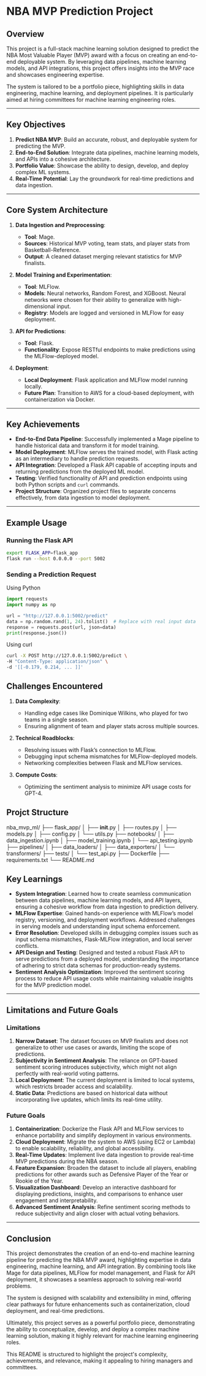 # NBA MVP Prediction Project

## Overview

This project is a full-stack machine learning solution designed to predict the NBA Most Valuable Player (MVP) award with a focus on creating an end-to-end deployable system. By leveraging data pipelines, machine learning models, and API integrations, this project offers insights into the MVP race and showcases engineering expertise.

The system is tailored to be a portfolio piece, highlighting skills in data engineering, machine learning, and deployment pipelines. It is particularly aimed at hiring committees for machine learning engineering roles.

---

## Key Objectives

1. **Predict NBA MVP**: Build an accurate, robust, and deployable system for predicting the MVP.
2. **End-to-End Solution**: Integrate data pipelines, machine learning models, and APIs into a cohesive architecture.
3. **Portfolio Value**: Showcase the ability to design, develop, and deploy complex ML systems.
4. **Real-Time Potential**: Lay the groundwork for real-time predictions and data ingestion.

---

## Core System Architecture

1. **Data Ingestion and Preprocessing**: 
   - **Tool**: Mage.
   - **Sources**: Historical MVP voting, team stats, and player stats from Basketball-Reference.
   - **Output**: A cleaned dataset merging relevant statistics for MVP finalists.

2. **Model Training and Experimentation**:
   - **Tool**: MLFlow.
   - **Models**: Neural networks, Random Forest, and XGBoost. Neural networks were chosen for their ability to generalize with high-dimensional input.
   - **Registry**: Models are logged and versioned in MLFlow for easy deployment.

3. **API for Predictions**:
   - **Tool**: Flask.
   - **Functionality**: Expose RESTful endpoints to make predictions using the MLFlow-deployed model.

4. **Deployment**:
   - **Local Deployment**: Flask application and MLFlow model running locally.
   - **Future Plan**: Transition to AWS for a cloud-based deployment, with containerization via Docker.

---

## Key Achievements

- **End-to-End Data Pipeline**: Successfully implemented a Mage pipeline to handle historical data and transform it for model training.
- **Model Deployment**: MLFlow serves the trained model, with Flask acting as an intermediary to handle prediction requests.
- **API Integration**: Developed a Flask API capable of accepting inputs and returning predictions from the deployed ML model.
- **Testing**: Verified functionality of API and prediction endpoints using both Python scripts and `curl` commands.
- **Project Structure**: Organized project files to separate concerns effectively, from data ingestion to model deployment.

---

## Example Usage

### Running the Flask API
```bash
export FLASK_APP=flask_app
flask run --host 0.0.0.0 --port 5002
```

### Sending a Prediction Request
Using Python
```python
import requests
import numpy as np

url = "http://127.0.0.1:5002/predict"
data = np.random.rand(1, 24).tolist()  # Replace with real input data
response = requests.post(url, json=data)
print(response.json())
```

Using curl
```bash
curl -X POST http://127.0.0.1:5002/predict \
-H "Content-Type: application/json" \
-d '[[-0.179, 0.214, ... ]]'
```

## Challenges Encountered
1. **Data Complexity**: 
   - Handling edge cases like Dominique Wilkins, who played for two teams in a single season.
   - Ensuring alignment of team and player stats across multiple sources.

2. **Technical Roadblocks**:
   - Resolving issues with Flask’s connection to MLFlow.
   - Debugging input schema mismatches for MLFlow-deployed models.
   - Networking complexities between Flask and MLFlow services.

3. **Compute Costs**:
   - Optimizing the sentiment analysis to minimize API usage costs for GPT-4.
  
## Projct Structure
nba_mvp_ml/
├── flask_app/
│   ├── __init__.py
│   ├── routes.py
│   ├── models.py
│   ├── config.py
│   └── utils.py
├── notebooks/
│   ├── data_ingestion.ipynb
│   ├── model_training.ipynb
│   └── api_testing.ipynb
├── pipelines/
│   ├── data_loaders/
│   ├── data_exporters/
│   └── transformers/
├── tests/
│   └── test_api.py
├── Dockerfile
├── requirements.txt
└── README.md

## Key Learnings

- **System Integration**: Learned how to create seamless communication between data pipelines, machine learning models, and API layers, ensuring a cohesive workflow from data ingestion to prediction delivery.
- **MLFlow Expertise**: Gained hands-on experience with MLFlow’s model registry, versioning, and deployment workflows. Addressed challenges in serving models and understanding input schema enforcement.
- **Error Resolution**: Developed skills in debugging complex issues such as input schema mismatches, Flask-MLFlow integration, and local server conflicts.
- **API Design and Testing**: Designed and tested a robust Flask API to serve predictions from a deployed model, understanding the importance of adhering to strict data schemas for production-ready systems.
- **Sentiment Analysis Optimization**: Improved the sentiment scoring process to reduce API usage costs while maintaining valuable insights for the MVP prediction model.

---

## Limitations and Future Goals

### Limitations

1. **Narrow Dataset**: The dataset focuses on MVP finalists and does not generalize to other use cases or awards, limiting the scope of predictions.
2. **Subjectivity in Sentiment Analysis**: The reliance on GPT-based sentiment scoring introduces subjectivity, which might not align perfectly with real-world voting patterns.
3. **Local Deployment**: The current deployment is limited to local systems, which restricts broader access and scalability.
4. **Static Data**: Predictions are based on historical data without incorporating live updates, which limits its real-time utility.

### Future Goals

1. **Containerization**: Dockerize the Flask API and MLFlow services to enhance portability and simplify deployment in various environments.
2. **Cloud Deployment**: Migrate the system to AWS (using EC2 or Lambda) to enable scalability, reliability, and global accessibility.
3. **Real-Time Updates**: Implement live data ingestion to provide real-time MVP predictions during the NBA season.
4. **Feature Expansion**: Broaden the dataset to include all players, enabling predictions for other awards such as Defensive Player of the Year or Rookie of the Year.
5. **Visualization Dashboard**: Develop an interactive dashboard for displaying predictions, insights, and comparisons to enhance user engagement and interpretability.
6. **Advanced Sentiment Analysis**: Refine sentiment scoring methods to reduce subjectivity and align closer with actual voting behaviors.

---

## Conclusion

This project demonstrates the creation of an end-to-end machine learning pipeline for predicting the NBA MVP award, highlighting expertise in data engineering, machine learning, and API integration. By combining tools like Mage for data pipelines, MLFlow for model management, and Flask for API deployment, it showcases a seamless approach to solving real-world problems. 

The system is designed with scalability and extensibility in mind, offering clear pathways for future enhancements such as containerization, cloud deployment, and real-time predictions. 

Ultimately, this project serves as a powerful portfolio piece, demonstrating the ability to conceptualize, develop, and deploy a complex machine learning solution, making it highly relevant for machine learning engineering roles.

This README is structured to highlight the project's complexity, achievements, and relevance, making it appealing to hiring managers and committees.
